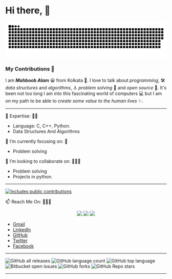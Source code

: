 # Hi there, 👋  

![GitHub Snake Dark](https://raw.githubusercontent.com/Mahboob-A/Mahboob-A/main/dist/github-snake-dark.svg#gh-dark-mode-only)




### My Contributions 🐍


I am ***Mahboob Alam*** 😀 from Kolkata 🌃. I love to talk about _programming_, 🛠 _data structures_ and _algorithms_, ⚓ _problem_ _solving_ 🚦 and _open source_ 📖. It's been not too long I am into this fascinating world of computers 💻 but I am on my path to be able to _create_ _some_ _value_ _to_ _the_ _human_ _lives_ ✨.   

***


🔭 Expertise: 💪🏿
  - Language: C, C++, Python.  
  - Data Structures And Algorithms 
  

🌱 I’m currently focusing on: 👀
  - Problem solving
  

👯 I’m looking to collaborate on: 👨🏿‍💻
  - Problem solving
  - Projects in python.
  
  ***
  

  
<p>
    <a href="https://vaunt.dev">
        <img src="https://api.vaunt.dev/v1/github/entities/Mahboob-A/contributions?format=svg" width="350" title="Includes public contributions"/>
    </a>
</p>
  
📫 Reach Me On: 🙋🏿‍♂️
<p align="center">
<a href="https://www.linkedin.com/in/i-mahboob-alam/"><img src="https://img.shields.io/badge/-Aditya%20Vikram%20Singh-0077B5?style=flat&logo=Linkedin&logoColor=white"/></a>
<a href="mailto:connect.mahboobalam"><img src="https://img.shields.io/badge/-avsingh@umass.edu-D14836?style=flat&logo=Gmail&logoColor=white"/></a>
<a href="https://www.facebook.com/iyurious"><img src="https://img.shields.io/badge/-@AVS1508-1877F2?style=flat&logo=Facebook&logoColor=white"/></a>
</p>

  - [Gmail](iammahboob.a@gmail.com "Head on to email me!") 
  - [LinkedIn](https://www.linkedin.com/in/i-mahboob/ "Connect me on LinkedIn") 
  - [GitHub](https://github.com/Mahboob-A/ "Connect me on Github")
  - [Twitter](https://twitter.com/iMahboob_A/ "Connect me on Twitter")
  - [Facebook](https://www.facebook.com/iyurious/ "Connect me on Facebook")
  
  ***
  ![GitHub all releases](https://img.shields.io/github/downloads/{Mahboob-A}/{flight-schedule-management}/total)
  ![GitHub language count](https://img.shields.io/github/languages/count/{flight-schedule-management}/{Mahboob-Ae})
  ![GitHub top language](https://img.shields.io/github/languages/top/{Mahboob-A}/{flight-schedule-management}?color=yellow)
  ![Bitbucket open issues](https://img.shields.io/bitbucket/issues/{Mahboob-A}/{flight-schedule-management})
  ![GitHub forks](https://img.shields.io/github/forks/{Mahboob-A}/{flight-schedule-management}?style=social)
  ![GitHub Repo stars](https://img.shields.io/github/stars/{Mahboob-A}/{flight-schedule-management}?style=social)
  ***
